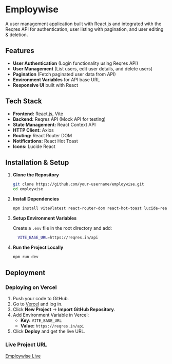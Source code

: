 # Employwise

A user management application built with React.js and integrated with the Reqres API for authentication, user listing with pagination, and user editing & deletion.

## Features
- **User Authentication** (Login functionality using Reqres API)
- **User Management** (List users, edit user details, and delete users)
- **Pagination** (Fetch paginated user data from API)
- **Environment Variables** for API base URL
- **Responsive UI** built with React

## Tech Stack
- **Frontend:** React.js, Vite
- **Backend:** Reqres API (Mock API for testing)
- **State Management:** React Context API
- **HTTP Client:** Axios
- **Routing:** React Router DOM
- **Notifications:** React Hot Toast
- **Icons:** Lucide React

## Installation & Setup
1. **Clone the Repository**
   ```sh
   git clone https://github.com/your-username/employwise.git
   cd employwise
   ```
2. **Install Dependencies**
   ```sh
   npm install vite@latest react-router-dom react-hot-toast lucide-react axios
   ```
3. **Setup Environment Variables**
   
   Create a `.env` file in the root directory and add:
   ```sh
     VITE_BASE_URL=https://reqres.in/api
   ```
5. **Run the Project Locally**
   ```sh
   npm run dev
   ```

## Deployment
### Deploying on Vercel
1. Push your code to GitHub.
2. Go to [Vercel](https://vercel.com/) and log in.
3. Click **New Project** → **Import GitHub Repository**.
4. Add Environment Variable in Vercel:
   - **Key:** `VITE_BASE_URL`
   - **Value:** `https://reqres.in/api`
5. Click **Deploy** and get the live URL.

### Live Project URL
[Employwise Live](https://employ-wise-assignment-six.vercel.app)






